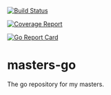 [![Build Status](https://gitlab.com/pantomath-io/demo-tools/badges/master/build.svg)](https://gitlab.com/pantomath-io/demo-tools/commits/master)

[![Coverage Report](https://gitlab.com/pantomath-io/demo-tools/badges/master/coverage.svg)](https://gitlab.com/pantomath-io/demo-tools/commits/master)

[![Go Report Card](https://goreportcard.com/badge/gitlab.com/pantomath-io/demo-tools)](https://goreportcard.com/report/gitlab.com/pantomath-io/demo-tools)

# masters-go
The go repository for my masters.
